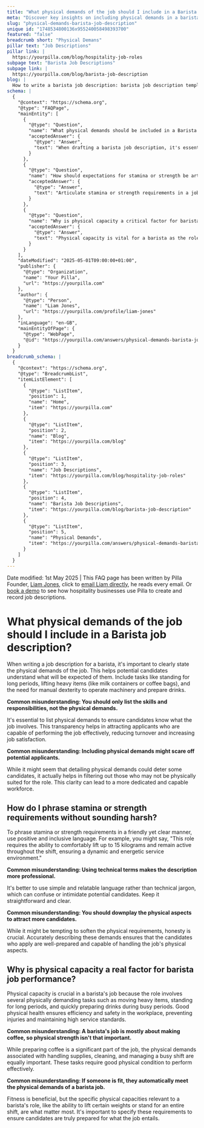 ```yaml
---
title: "What physical demands of the job should I include in a Barista job description?"
meta: "Discover key insights on including physical demands in a barista job description, ensuring candidates understand the stamina and strength required for the role."
slug: "physical-demands-barista-job-description"
unique id: "1748534800136x955240058498393700"
featured: "false"
breadcrumb short: "Physical Demans"
pillar text: "Job Descriptions"
pillar link: |
  https://yourpilla.com/blog/hospitality-job-roles
subpage text: "Barista Job Descriptions"
subpage link: |
  https://yourpilla.com/blog/barista-job-description
blog: |
  How to write a barista job description: barista job description template included.
schema: |
  {
    "@context": "https://schema.org",
    "@type": "FAQPage",
    "mainEntity": [
      {
        "@type": "Question",
        "name": "What physical demands should be included in a Barista job description?",
        "acceptedAnswer": {
          "@type": "Answer",
          "text": "When drafting a barista job description, it's essential to clearly explain the physical aspects of the job to ensure prospective candidates understand what is expected. It's important to mention requirements such as standing for prolonged periods, lifting heavy items like milk containers or coffee bags, and the need for manual dexterity to handle machinery and prepare beverages effectively."
        }
      },
      {
        "@type": "Question",
        "name": "How should expectations for stamina or strength be articulated to avoid sounding harsh?",
        "acceptedAnswer": {
          "@type": "Answer",
          "text": "Articulate stamina or strength requirements in a job description through positive, inclusive language. For instance, you could state: 'The role involves comfortably lifting up to 15 kilograms and remaining dynamic throughout the shift to provide energetic and efficient service.' This approach keeps the tone friendly while clearly expressing physical expectations."
        }
      },
      {
        "@type": "Question",
        "name": "Why is physical capacity a critical factor for barista job performance?",
        "acceptedAnswer": {
          "@type": "Answer",
          "text": "Physical capacity is vital for a barista as the role includes physically demanding tasks such as lifting heavy items, standing for extended periods, and handling busy periods efficiently. Good physical condition supports workplace efficiency and safety, helping to prevent injuries and sustain high standards of service."
        }
      }
    ],
    "dateModified": "2025-05-01T09:00:00+01:00",
    "publisher": {
      "@type": "Organization",
      "name": "Your Pilla",
      "url": "https://yourpilla.com"
    },
    "author": {
      "@type": "Person",
      "name": "Liam Jones",
      "url": "https://yourpilla.com/profile/liam-jones"
    },
    "inLanguage": "en-GB",
    "mainEntityOfPage": {
      "@type": "WebPage",
      "@id": "https://yourpilla.com/answers/physical-demands-barista-job-description"
    }
  }
breadcrumb_schema: |
  {
    "@context": "https://schema.org",
    "@type": "BreadcrumbList",
    "itemListElement": [
      {
        "@type": "ListItem",
        "position": 1,
        "name": "Home",
        "item": "https://yourpilla.com"
      },
      {
        "@type": "ListItem",
        "position": 2,
        "name": "Blog",
        "item": "https://yourpilla.com/blog"
      },
      {
        "@type": "ListItem",
        "position": 3,
        "name": "Job Descriptions",
        "item": "https://yourpilla.com/blog/hospitality-job-roles"
      },
      {
        "@type": "ListItem",
        "position": 4,
        "name": "Barista Job Descriptions",
        "item": "https://yourpilla.com/blog/barista-job-description"
      },
      {
        "@type": "ListItem",
        "position": 5,
        "name": "Physical Demands",
        "item": "https://yourpilla.com/answers/physical-demands-barista-job-description"
      }
    ]
  }
---
```


Date modified: 1st May 2025 | This FAQ page has been written by Pilla Founder, [Liam Jones](https://yourpilla.com/profile/liam-jones), click to [email Liam directly](https://mailto:liam@yourpilla.com), he reads every email. Or [book a demo](https://calendly.com/pilla/demo) to see how hospitality businesses use Pilla to create and record job descriptions.

# What physical demands of the job should I include in a Barista job description?

When writing a job description for a barista, it's important to clearly state the physical demands of the job. This helps potential candidates understand what will be expected of them. Include tasks like standing for long periods, lifting heavy items (like milk containers or coffee bags), and the need for manual dexterity to operate machinery and prepare drinks.

**Common misunderstanding: You should only list the skills and responsibilities, not the physical demands.**

It's essential to list physical demands to ensure candidates know what the job involves. This transparency helps in attracting applicants who are capable of performing the job effectively, reducing turnover and increasing job satisfaction.

**Common misunderstanding: Including physical demands might scare off potential applicants.**

While it might seem that detailing physical demands could deter some candidates, it actually helps in filtering out those who may not be physically suited for the role. This clarity can lead to a more dedicated and capable workforce.

## How do I phrase stamina or strength requirements without sounding harsh?

To phrase stamina or strength requirements in a friendly yet clear manner, use positive and inclusive language. For example, you might say, "This role requires the ability to comfortably lift up to 15 kilograms and remain active throughout the shift, ensuring a dynamic and energetic service environment."

**Common misunderstanding: Using technical terms makes the description more professional.**

It's better to use simple and relatable language rather than technical jargon, which can confuse or intimidate potential candidates. Keep it straightforward and clear.

**Common misunderstanding: You should downplay the physical aspects to attract more candidates.**

While it might be tempting to soften the physical requirements, honesty is crucial. Accurately describing these demands ensures that the candidates who apply are well-prepared and capable of handling the job's physical aspects.

## Why is physical capacity a real factor for barista job performance?

Physical capacity is crucial in a barista's job because the role involves several physically demanding tasks such as moving heavy items, standing for long periods, and quickly preparing drinks during busy periods. Good physical health ensures efficiency and safety in the workplace, preventing injuries and maintaining high service standards.

**Common misunderstanding: A barista's job is mostly about making coffee, so physical strength isn't that important.**

While preparing coffee is a significant part of the job, the physical demands associated with handling supplies, cleaning, and managing a busy shift are equally important. These tasks require good physical condition to perform effectively.

**Common misunderstanding: If someone is fit, they automatically meet the physical demands of a barista job.**

Fitness is beneficial, but the specific physical capacities relevant to a barista's role, like the ability to lift certain weights or stand for an entire shift, are what matter most. It's important to specify these requirements to ensure candidates are truly prepared for what the job entails.